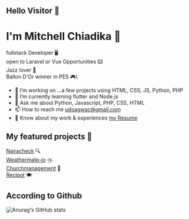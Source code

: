## Hello Visitor 👋

# I'm Mitchell Chiadika 🎴

fullstack Developer 🖥️\
open to Laravel or Vue Opportunities ⌨️\
Jazz lover 🎸\
Ballon D'Or winner in PES 🎮\

*  🔭 I’m working on ...a few projects using HTML, CSS, JS, Python, PHP
*  🌱 I’m currently learning flutter and Node.js
*  💬 Ask me about  Python, Javascript, PHP, CSS, HTML
*  📫 How to reach me  udoagwac@gmail.com
*  📄 Know about my work & experiences [my Resume](https://docs.google.com/document/d/1nvkCjo8hFv_o3N7SxoM2S1_6tysmHPrI62MlScCOTN0/edit?usp=sharing)

## My featured projects 🚀
[Nairacheck](https://www.nairacheck.com) 🔍\
[Weathermate-io](https://github.com/CodeTemplar99/weathermate) ⛈️\
[Churchmanagement](https://github.com/CodeTemplar99/DBM) 📝\
[Recipot](https://github.com/CodeTemplar99/Recipot) 🍽️


## According to Github
![Anurag's GitHub stats](https://github-readme-stats.vercel.app/api?username=CodeTemplar99&theme=calm&show_icons=true)

